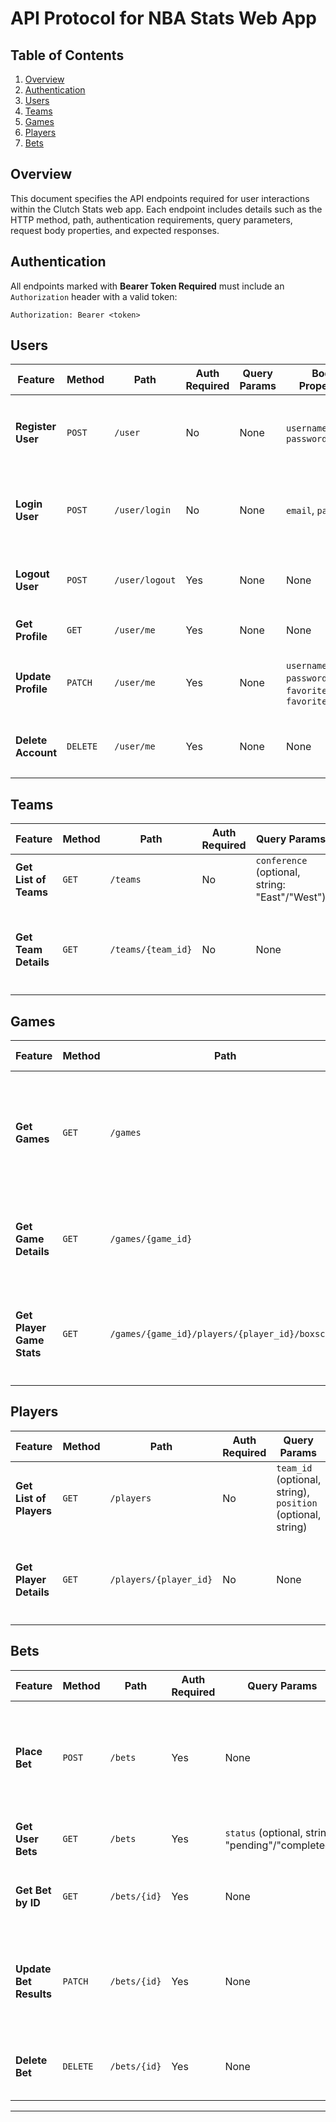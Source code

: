 # API Protocol for NBA Stats Web App

## Table of Contents

1. [Overview](#overview)
2. [Authentication](#authentication)
3. [Users](#users)
4. [Teams](#teams)
5. [Games](#games)
6. [Players](#players)
7. [Bets](#bets)

## Overview

This document specifies the API endpoints required for user interactions within the Clutch Stats web app. Each endpoint includes details such as the HTTP method, path, authentication requirements, query parameters, request body properties, and expected responses.

## Authentication

All endpoints marked with **Bearer Token Required** must include an `Authorization` header with a valid token:

```
Authorization: Bearer <token>
```

## Users

| **Feature**        | **Method** | **Path**       | **Auth Required** | **Query Params** | **Body Properties**                                                 | **Response Codes**                                               |
| ------------------ | ---------- | -------------- | ----------------- | ---------------- | ------------------------------------------------------------------- | ---------------------------------------------------------------- |
| **Register User**  | `POST`     | `/user`        | No                | None             | `username`, `email`, `password`                                     | `201 Created`: User registered, `400 Bad Request`: Invalid input |
| **Login User**     | `POST`     | `/user/login`  | No                | None             | `email`, `password`                                                 | `200 OK`: Token returned, `400 Bad Request`: Invalid credentials |
| **Logout User**    | `POST`     | `/user/logout` | Yes               | None             | None                                                                | `200 OK`: Logged out successfully, `500 Internal Server Error`   |
| **Get Profile**    | `GET`      | `/user/me`     | Yes               | None             | None                                                                | `200 OK`: User profile, `401 Unauthorized`                       |
| **Update Profile** | `PATCH`    | `/user/me`     | Yes               | None             | `username`, `email`, `password`, `favoriteTeams`, `favoritePlayers` | `200 OK`: Profile updated, `400 Bad Request`: Invalid input      |
| **Delete Account** | `DELETE`   | `/user/me`     | Yes               | None             | None                                                                | `200 OK`: Account deleted, `500 Internal Server Error`           |

## Teams

| **Feature**           | **Method** | **Path**           | **Auth Required** | **Query Params**                               | **Body Properties** | **Response Codes**                                      |
| --------------------- | ---------- | ------------------ | ----------------- | ---------------------------------------------- | ------------------- | ------------------------------------------------------- |
| **Get List of Teams** | `GET`      | `/teams`           | No                | `conference` (optional, string: "East"/"West") | None                | `200 OK`: List of teams                                 |
| **Get Team Details**  | `GET`      | `/teams/{team_id}` | No                | None                                           | None                | `200 OK`: Team details, `404 Not Found`: Team not found |

## Games

| **Feature**               | **Method** | **Path**                                        | **Auth Required** | **Query Params**                                                            | **Body Properties** | **Response Codes**                                            |
| ------------------------- | ---------- | ----------------------------------------------- | ----------------- | --------------------------------------------------------------------------- | ------------------- | ------------------------------------------------------------- |
| **Get Games**             | `GET`      | `/games`                                        | No                | `date` (optional, string, format: YYYY-MM-DD), `team_id` (optional, string) | None                | `200 OK`: Game schedule and results                           |
| **Get Game Details**      | `GET`      | `/games/{game_id}`                              | No                | None                                                                        | None                | `200 OK`: Game details, `404 Not Found`: Game not found       |
| **Get Player Game Stats** | `GET`      | `/games/{game_id}/players/{player_id}/boxscore` | No                | None                                                                        | None                | `200 OK`: Player game stats, `404 Not Found`: Stats not found |

## Players

| **Feature**             | **Method** | **Path**               | **Auth Required** | **Query Params**                                            | **Body Properties** | **Response Codes**                                          |
| ----------------------- | ---------- | ---------------------- | ----------------- | ----------------------------------------------------------- | ------------------- | ----------------------------------------------------------- |
| **Get List of Players** | `GET`      | `/players`             | No                | `team_id` (optional, string), `position` (optional, string) | None                | `200 OK`: List of players                                   |
| **Get Player Details**  | `GET`      | `/players/{player_id}` | No                | None                                                        | None                | `200 OK`: Player details, `404 Not Found`: Player not found |

## Bets

| **Feature**            | **Method** | **Path**     | **Auth Required** | **Query Params**                                   | **Body Properties**                                                                                   | **Response Codes**                                                                              |
| ---------------------- | ---------- | ------------ | ----------------- | -------------------------------------------------- | ----------------------------------------------------------------------------------------------------- | ----------------------------------------------------------------------------------------------- |
| **Place Bet**          | `POST`     | `/bets`      | Yes               | None                                               | `gameId`, `playerId`, `predictions` (object with `points`, `assists`, `rebounds`, `threes`, `steals`) | `201 Created`: Bet placed successfully, `400 Bad Request`: Invalid input                        |
| **Get User Bets**      | `GET`      | `/bets`      | Yes               | `status` (optional, string: "pending"/"completed") | None                                                                                                  | `200 OK`: List of user bets, `401 Unauthorized`                                                 |
| **Get Bet by ID**      | `GET`      | `/bets/{id}` | Yes               | None                                               | None                                                                                                  | `200 OK`: Bet details, `404 Not Found`: Bet not found                                           |
| **Update Bet Results** | `PATCH`    | `/bets/{id}` | Yes               | None                                               | None                                                                                                  | `200 OK`: Bet updated, `400 Bad Request`: Bet already finalized, `404 Not Found`: Bet not found |
| **Delete Bet**         | `DELETE`   | `/bets/{id}` | Yes               | None                                               | None                                                                                                  | `200 OK`: Bet deleted, `404 Not Found`: Bet not found                                           |

---